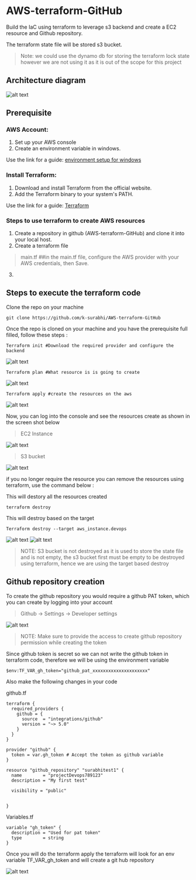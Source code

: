 # AWS-terraform-GitHub

Build the IaC using terraform to leverage s3 backend and create a EC2 resource and Github repository.

The terraform state file will be stored s3 bucket.

> Note: we could use the dynamo db for storing the terraform lock state however we are not using it as it is out of the scope for this project


## Architecture diagram
![alt text](/images/architecture-Page-1.png)

## Prerequisite
### AWS Account:

<ol>
<li>Set up your AWS console</li>
<li>Create an environment variable in windows. </li> 
</ol>

Use the link for a guide: [environment setup for windows](https://kb.wisc.edu/cae/page.php?id=24500)


### Install Terraform:
<ol>
<li>Download and install Terraform from the official website.</li>
<li>Add the Terraform binary to your system's PATH.</li>
</ol>

Use the link for a guide: [ Terraform ](https://developer.hashicorp.com/terraform/tutorials/aws-get-started/install-cli)

### Steps to use terraform to create AWS resources

1. Create a repository in github (AWS-terraform-GitHub) and clone it into your local host.
2. Create a terraform file

> main.tf  ##in the main.tf file, configure the AWS provider with your AWS credentials, then Save.
3.




## Steps to execute the terraform code

Clone the repo on your machine
```
git clone https://github.com/k-surabhi/AWS-terraform-GitHub
```

Once the repo is cloned on your machine and you have the prerequisite full filled, follow these steps :


```
Terraform init #Download the required provider and configure the backend
```
![alt text](/images/init.png)

```
Terraform plan #What resource is is going to create
```
![alt text](/images/plan2.png)


```
Terraform apply #create the resources on the aws
```
![alt text](/images/apply.png)

Now, you can log into the console and see the resources create as shown in the screen shot below

> EC2 Instance

![alt text](/images/ec2.png)

> S3 bucket

![alt text](/images/s3screenshot.png)


if you no longer require the resource you can remove the resources using terraform, use the command below :

This will destory all the resources created

```
terraform destroy 
```

This will destroy based on the target

```
Terraform destroy --target aws_instance.devops
```
![alt text](/images/destroy1.png)
![alt text](/images/destroy.png)

> NOTE: S3 bucket is not destroyed as it is used to store the state file and is not empty, the s3 bucket first must be empty to be destroyed using terraform, hence we are using the target based destroy



## Github repository creation
To create the github repository you would require a github PAT token, which you can create by logging into your account

> Github -> Settings -> Developer settings

![alt text](/images/token.png)

> NOTE: Make sure to provide the access to create github repository permission while creating the token 

Since github token is secret so we can not write the github token in terraform code, therefore we will be using the environment variable

```
$env:TF_VAR_gh_token="github_pat_xxxxxxxxxxxxxxxxxxxxx"
```

Also make the following changes in your code


github.tf 
```
terraform {
  required_providers {
    github = {
      source  = "integrations/github"
      version = "~> 5.0"
    }
  }
}

provider "github" {
  token = var.gh_token # Accept the token as github variable
}

resource "github_repository" "surabhitest1" {
  name        = "projectDevops789123"
  description = "My first test"

  visibility = "public"


}

```

Variables.tf
```
variable "gh_token" {
  description = "Used for pat token"
  type        = string
}
```

Once you will do the terraform apply the terraform will look for an env variable TF_VAR_gh_token and will create a git hub repository


![alt text](/images/githubrepo.png)





